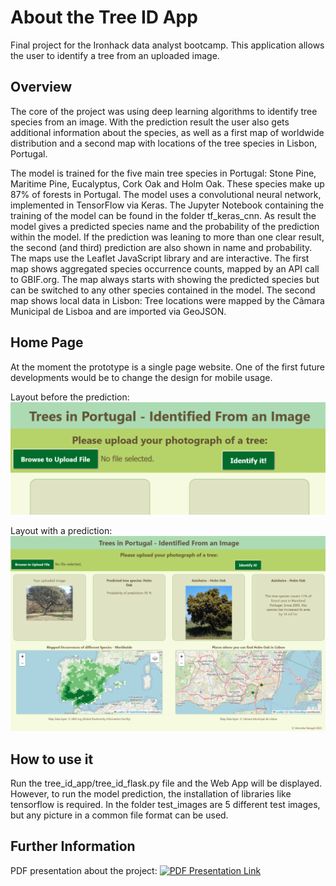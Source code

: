 # About the Tree ID App

Final project for the Ironhack data analyst bootcamp. 
This application allows the user to identify a tree from an uploaded image.


## Overview

The core of the project was using deep learning algorithms to identify tree species from an image. 
With the prediction result the user also gets additional information about the species, as well as a first map of worldwide distribution and a second map with locations of the tree species in Lisbon, Portugal.
    
The model is trained for the five main tree species in Portugal: Stone Pine, Maritime Pine, Eucalyptus, Cork Oak and Holm Oak. These species make up 87% of forests in Portugal. The model uses a convolutional neural network, implemented in TensorFlow via Keras. The Jupyter Notebook containing the training of the model can be found in the folder tf_keras_cnn.
As result the model gives a predicted species name and the probability of the prediction within the model. If the prediction was leaning to more than one clear result, the second (and third) prediction are also shown in name and probability. 
The maps use the Leaflet JavaScript library and are interactive. The first map shows aggregated species occurrence counts, mapped by an API call to GBIF.org. The map always starts with showing the predicted species but can be switched to any other species contained in the model. The second map shows local data in Lisbon: Tree locations were mapped by the Câmara Municipal de Lisboa and are imported via GeoJSON.


## Home Page

At the moment the prototype is a single page website. One of the first future developments would be to change the design for mobile usage.

Layout before the prediction:
![Empty Layout before prediction](website_empty.png)

Layout with a prediction:
![Layout with prediction](website_with_prediction.png)


## How to use it

Run the tree_id_app/tree_id_flask.py file and the Web App will be displayed. However, to run the model prediction, the installation of libraries like tensorflow is required.
In the folder test_images are 5 different test images, but any picture in a common file format can be used.


## Further Information

PDF presentation about the project: 
<a href="TreeID App.pdf" class="image fit"><img src="presentation_startimage.png" alt="PDF Presentation Link"></a>
